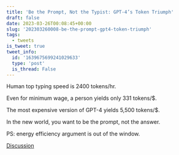 ```yaml
---
title: 'Be the Prompt, Not the Typist: GPT-4’s Token Triumph'
draft: false
date: 2023-03-26T00:08:45+00:00
slug: '202303260008-be-the-prompt-gpt4-token-triumph'
tags:
  - tweets
is_tweet: true
tweet_info:
  id: '1639675699241029633'
  type: 'post'
  is_thread: False
---
```




Human top typing speed is 2400 tokens/hr. 

Even for minimum wage, a person yields only 331 tokens/$. 

The most expensive version of GPT-4 yields 5,500 tokens/$.

In the new world, you want to be the prompt, not the answer.

PS: energy efficiency argument is out of the window.

[Discussion](https://x.com/sytelus/status/1639675699241029633)
